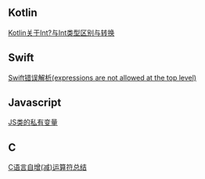 ## Kotlin
[Kotlin关于Int?与Int类型区别与转换](./Kotlin/kotlin-非空类型转换.md)

## Swift
[Swift错误解析(expressions are not allowed at the top level)](./Swift/swift-ErrorNotAllowedTopLevel.md)

## Javascript
[JS类的私有变量](./JavaScript/JS类的私有变量.md)

## C
[C语言自增(减)运算符总结](./C/IncrementOperator.md)

